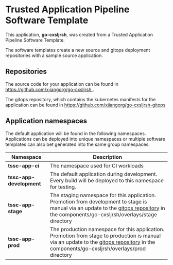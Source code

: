 # Trusted Application Pipeline Software Template

This application, **go-cxsljrsh**, was created from a Trusted Application Pipeline Software Template.

The software templates create a new source and gitops deployment repositories with a sample source application. 

## Repositories

The source code for your application can be found in [https://github.com/xjiangorg/go-cxsljrsh ](https://github.com/xjiangorg/go-cxsljrsh ).
 
The gitops repository, which contains the kubernetes manifests for the application can be found in 
[https://github.com/xjiangorg/go-cxsljrsh-gitops ](https://github.com/xjiangorg/go-cxsljrsh-gitops ) 

## Application namespaces 

The default application will be found in the following namespaces. Applications can be deployed into unique namespaces or multiple software templates can also bet generated into the same group namespaces.  

|  Namespace   |  Description   |  
| -------- | -------- |
| **tssc-app-ci** | The namespace used for CI workloads |
| **tssc-app-development** | The default application during development. Every build will be deployed to this namespace for testing. |
| **tssc-app-stage** | The staging namespace for this application. Promotion from development to stage is manual via an update to the [gitops repository](https://github.com/xjiangorg/go-cxsljrsh-gitops ) in the components/go-cxsljrsh/overlays/stage directory |
| **tssc-app-prod** | The production namespace for this application. Promotion from stage to production is manual via an update to the [gitops repository](https://github.com/xjiangorg/go-cxsljrsh-gitops ) in the components/go-cxsljrsh/overlays/prod directory |